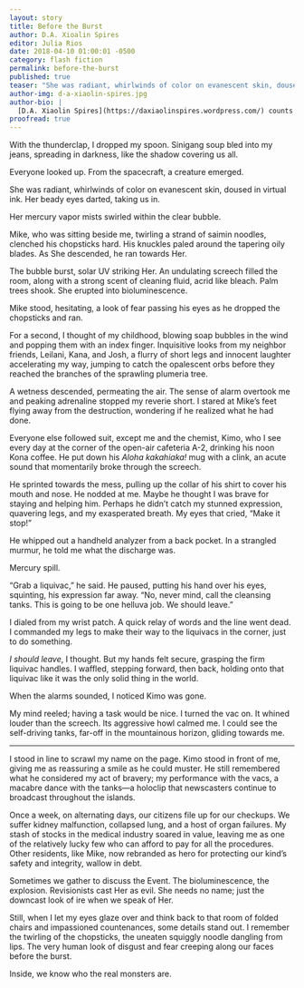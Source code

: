 ```yaml
---
layout: story
title: Before the Burst
author: D.A. Xioalin Spires
editor: Julia Rios
date: 2018-04-10 01:00:01 -0500
category: flash fiction
permalink: before-the-burst
published: true
teaser: "She was radiant, whirlwinds of color on evanescent skin, doused in virtual ink. Her beady eyes darted, taking us in."
author-img: d-a-xiaolin-spires.jpg
author-bio: |
  [D.A. Xiaolin Spires](https://daxiaolinspires.wordpress.com/) counts stars and sand, residing currently in Hawaiʻi. You can find her embarking on olfactorial odysseys as she inhales plumeria blossoms, poke and poi. Her work appears or is forthcoming in various publications such as _Clarkesworld_, _Analog_, _Grievous Angel_, _Retro Future_, _LONTAR_, _Star*line_, _ETTT_, _Gathering Storm Magazine_, and _Story Seed Vault_; as well as anthologies of the strange and delightful, such as _Sharp & Sugar Tooth_, _Broad Knowledge_, and _Ride the Star Wind_. She can be found on [her website](https://daxiaolinspires.wordpress.com/) or on Twitter: [@spireswriter](https://twitter.com/spireswriter)
proofread: true
---
```


With the thunderclap, I dropped my spoon. Sinigang soup bled into my jeans, spreading in darkness, like the shadow covering us all.

Everyone looked up. From the spacecraft, a creature emerged.

She was radiant, whirlwinds of color on evanescent skin, doused in virtual ink. Her beady eyes darted, taking us in.

Her mercury vapor mists swirled within the clear bubble.

Mike, who was sitting beside me, twirling a strand of saimin noodles, clenched his chopsticks hard. His knuckles paled around the tapering oily blades. As She descended, he ran towards Her.

The bubble burst, solar UV striking Her. An undulating screech filled the room, along with a strong scent of cleaning fluid, acrid like bleach. Palm trees shook. She erupted into bioluminescence.

Mike stood, hesitating, a look of fear passing his eyes as he dropped the chopsticks and ran.

For a second, I thought of my childhood, blowing soap bubbles in the wind and popping them with an index finger. Inquisitive looks from my neighbor friends, Leilani, Kana, and Josh, a flurry of short legs and innocent laughter accelerating my way, jumping to catch the opalescent orbs before they reached the branches of the sprawling plumeria tree.

A wetness descended, permeating the air. The sense of alarm overtook me and peaking adrenaline stopped my reverie short. I stared at Mike’s feet flying away from the destruction, wondering if he realized what he had done.

Everyone else followed suit, except me and the chemist, Kimo, who I see every day at the corner of the open-air cafeteria A-2, drinking his noon Kona coffee. He put down his _Aloha kakahiaka!_ mug with a clink, an acute sound that momentarily broke through the screech.

He sprinted towards the mess, pulling up the collar of his shirt to cover his mouth and nose. He nodded at me. Maybe he thought I was brave for staying and helping him. Perhaps he didn’t catch my stunned expression, quavering legs, and my exasperated breath. My eyes that cried, “Make it stop!”

He whipped out a handheld analyzer from a back pocket. In a strangled murmur, he told me what the discharge was.

Mercury spill.

“Grab a liquivac,” he said. He paused, putting his hand over his eyes, squinting, his expression far away. “No, never mind, call the cleansing tanks. This is going to be one helluva job. We should leave.”

I dialed from my wrist patch. A quick relay of words and the line went dead. I commanded my legs to make their way to the liquivacs in the corner, just to do something.

_I should leave_, I thought. But my hands felt secure, grasping the firm liquivac handles. I waffled, stepping forward, then back, holding onto that liquivac like it was the only solid thing in the world.

When the alarms sounded, I noticed Kimo was gone.

My mind reeled; having a task would be nice. I turned the vac on. It whined louder than the screech. Its aggressive howl calmed me. I could see the self-driving tanks, far-off in the mountainous horizon, gliding towards me.
----

I stood in line to scrawl my name on the page. Kimo stood in front of me, giving me as reassuring a smile as he could muster. He still remembered what he considered my act of bravery; my performance with the vacs, a macabre dance with the tanks—a holoclip that newscasters continue to broadcast throughout the islands.

Once a week, on alternating days, our citizens file up for our checkups. We suffer kidney malfunction, collapsed lung, and a host of organ failures. My stash of stocks in the medical industry soared in value, leaving me as one of the relatively lucky few who can afford to pay for all the procedures. Other residents, like Mike, now rebranded as hero for protecting our kind’s safety and integrity, wallow in debt.

Sometimes we gather to discuss the Event. The bioluminescence, the explosion. Revisionists cast Her as evil. She needs no name; just the downcast look of ire when we speak of Her.

Still, when I let my eyes glaze over and think back to that room of folded chairs and impassioned countenances, some details stand out. I remember the twirling of the chopsticks, the uneaten squiggly noodle dangling from lips. The very human look of disgust and fear creeping along our faces before the burst.

Inside, we know who the real monsters are.
